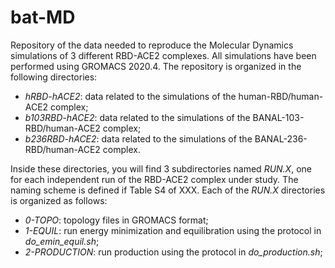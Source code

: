 # bat-MD
Repository of the data needed to reproduce the Molecular Dynamics simulations of 3 different RBD-ACE2 complexes.
 All simulations have been performed using GROMACS 2020.4. The repository is organized in the following directories:

* *hRBD-hACE2*: data related to the simulations of the human-RBD/human-ACE2 complex;
* *b103RBD-hACE2*: data related to the simulations of the BANAL-103-RBD/human-ACE2 complex;
* *b236RBD-hACE2*: data related to the simulations of the BANAL-236-RBD/human-ACE2 complex.

Inside these directories, you will find 3 subdirectories named *RUN.X*, one for each independent run of the RBD-ACE2 complex
under study. The naming scheme is defined if Table S4 of XXX. Each of the *RUN.X* directories is organized as follows:
* *0-TOPO*: topology files in GROMACS format;
* *1-EQUIL*: run energy minimization and equilibration using the protocol in *do_emin_equil.sh*;
* *2-PRODUCTION*: run production using the protocol in *do_production.sh*;
